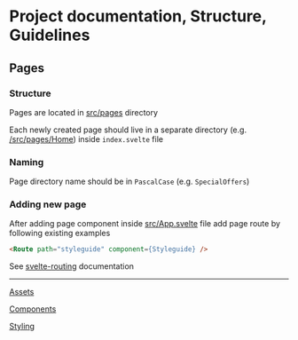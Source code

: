 # Project documentation, Structure, Guidelines

## Pages

### Structure

Pages are located in [src/pages](../../src/pages) directory

Each newly created page should live in a separate directory (e.g. [/src/pages/Home](../../src/pages/Home)) inside `index.svelte` file

### Naming

Page directory name should be in `PascalCase` (e.g. `SpecialOffers`)

### Adding new page

After adding page component inside [src/App.svelte](../../src/App.svelte) file add page route by following existing examples

```html
<Route path="styleguide" component={Styleguide} />
```

See [svelte-routing](https://github.com/EmilTholin/svelte-routing) documentation

---

[Assets](../Assets)

[Components](../Components)

[Styling](../Styling)
